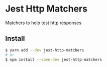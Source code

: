 # Jest Http Matchers

Matchers to help test http responses

## Install

```sh
$ yarn add --dev jest-http-matchers
# or
$ npm install --save-dev jest-http-matchers
